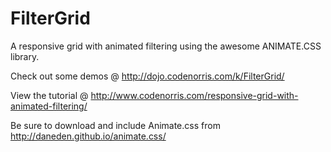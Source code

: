 FilterGrid
==========

A responsive grid with animated filtering using the awesome ANIMATE.CSS library.

Check out some demos @ http://dojo.codenorris.com/k/FilterGrid/

View the tutorial @ http://www.codenorris.com/responsive-grid-with-animated-filtering/

Be sure to download and include Animate.css from http://daneden.github.io/animate.css/
